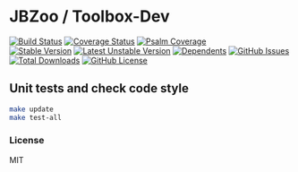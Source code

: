 # JBZoo / Toolbox-Dev

[![Build Status](https://travis-ci.org/JBZoo/Toolbox-Dev.svg)](https://travis-ci.org/JBZoo/Toolbox-Dev)    [![Coverage Status](https://coveralls.io/repos/JBZoo/Toolbox-Dev/badge.svg)](https://coveralls.io/github/JBZoo/Toolbox-Dev)    [![Psalm Coverage](https://shepherd.dev/github/JBZoo/Toolbox-Dev/coverage.svg)](https://shepherd.dev/github/JBZoo/Toolbox-Dev)    
[![Stable Version](https://poser.pugx.org/jbzoo/toolbox-dev/version)](https://packagist.org/packages/jbzoo/toolbox-dev)    [![Latest Unstable Version](https://poser.pugx.org/jbzoo/toolbox-dev/v/unstable)](https://packagist.org/packages/jbzoo/toolbox-dev)    [![Dependents](https://poser.pugx.org/jbzoo/toolbox-dev/dependents)](https://packagist.org/packages/jbzoo/toolbox-dev/dependents?order_by=downloads)    [![GitHub Issues](https://img.shields.io/github/issues/jbzoo/toolbox-dev)](https://github.com/JBZoo/Toolbox-Dev/issues)    [![Total Downloads](https://poser.pugx.org/jbzoo/toolbox-dev/downloads)](https://packagist.org/packages/jbzoo/toolbox-dev/stats)    [![GitHub License](https://img.shields.io/github/license/jbzoo/toolbox-dev)](https://github.com/JBZoo/Toolbox-Dev/blob/master/LICENSE)



## Unit tests and check code style
```sh
make update
make test-all
```


### License

MIT
